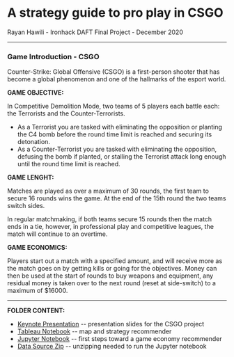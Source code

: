 # A strategy guide to pro play in CSGO
Rayan Hawili - Ironhack DAFT Final Project - December 2020

---

### Game Introduction - CSGO

Counter-Strike: Global Offensive (CSGO) is a first-person shooter that has become a global phenomenon and one of the hallmarks of the esport world. 

**GAME OBJECTIVE:**

In Competitive Demolition Mode, two teams of 5 players each battle each: the Terrorists and the Counter-Terrorists.
- As a Terrorist you are tasked with eliminating the opposition or planting the C4 bomb before the round time limit is reached and securing its detonation.
- As a Counter-Terrorist you are tasked with eliminating the opposition, defusing the bomb if planted, or stalling the Terrorist attack long enough until the round time limit is reached.  

**GAME LENGHT:**

Matches are played as over a maximum of 30 rounds, the first team to secure 16 rounds wins the game. At the end of the 15th round the two teams switch sides.

In regular matchmaking, if both teams secure 15 rounds then the match ends in a tie, however, in professional play and competitive leagues, the match will continue to an overtime.

**GAME ECONOMICS:**

Players start out a match with a specified amount, and will receive more as the match goes on by getting kills or going for the objectives. Money can then be used at the start of rounds to buy weapons and equipment, any residual money is taken over to the next round (reset at side-switch) to a maximum of $16000.

---

**FOLDER CONTENT:**

- [Keynote Presentation](https://github.com/ironhack-daft-ray/final_project_CSGO/blob/main/RH_CSGO_presentation_final.key) -- presentation slides for the CSGO project
- [Tableau Notebook](https://github.com/ironhack-daft-ray/final_project_CSGO/blob/main/RH_CSGO_heatmap.twbx) -- map and strategy recommender
- [Jupyter Notebook](https://github.com/ironhack-daft-ray/final_project_CSGO/blob/main/RH_CSGO_IGES_final.ipynb) -- first steps toward a game economy recommender
- [Data Source Zip](https://github.com/ironhack-daft-ray/final_project_CSGO/blob/main/mm_master_demos.csv.zip) -- unzipping needed to run the Jupyter notebook
